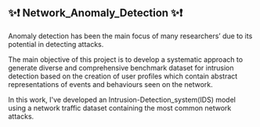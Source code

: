 ## ✨❗ Network_Anomaly_Detection ✨❗

Anomaly detection has been the main focus of many researchers’ due to its potential in detecting attacks.

The main objective of this project is to develop a systematic approach to generate diverse and comprehensive benchmark dataset for intrusion detection based on the creation of user profiles which contain abstract representations of events and behaviours seen on the network.

In this work, I've developed an Intrusion-Detection_system(IDS) model using a network traffic dataset containing the most  common network attacks. 
